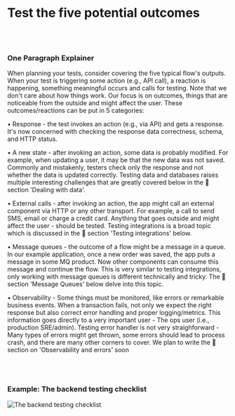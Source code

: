 # Test the five potential outcomes

<br/><br/>

### One Paragraph Explainer

When planning your tests, consider covering the five typical flow's outputs. When your test is triggering some action (e.g., API call), a reaction is happening, something meaningful occurs and calls for testing. Note that we don't care about how things work. Our focus is on outcomes, things that are noticeable from the outside and might affect the user. These outcomes/reactions can be put in 5 categories:

• Response - the test invokes an action (e.g., via API) and gets a response. It's now concerned with checking the response data correctness, schema, and HTTP status.

• A new state - after invoking an action, some data is probably modified. For example, when updating a user, it may be that the new data was not saved. Commonly and mistakenly, testers check only the response and not whether the data is updated correctly. Testing data and databases raises multiple interesting challenges that are greatly covered below in the 📗 section 'Dealing with data'.

• External calls - after invoking an action, the app might call an external component via HTTP or any other transport. For example, a call to send SMS, email or charge a credit card. Anything that goes outside and might affect the user - should be tested. Testing integrations is a broad topic which is discussed in the 📗 section 'Testing integrations' below.

• Message queues - the outcome of a flow might be a message in a queue. In our example application, once a new order was saved, the app puts a message in some MQ product. Now other components can consume this message and continue the flow. This is very similar to testing integrations, only working with message queues is different technically and tricky. The 📗 section 'Message Queues' below delve into this topic.

• Observability - Some things must be monitored, like errors or remarkable business events. When a transaction fails, not only we expect the right response but also correct error handling and proper logging/metrics. This information goes directly to a very important user - The ops user (i.e., production SRE/admin). Testing error handler is not very straighforward - Many types of errors might get thrown, some errors should lead to process crash, and there are many other corners to cover. We plan to write the 📗 section on 'Observability and errors' soon

<br/><br/>

### Example: The backend testing checklist

![The backend testing checklist](../../assets/images/backend-testing-checklist.png "The backend testing checklist")

